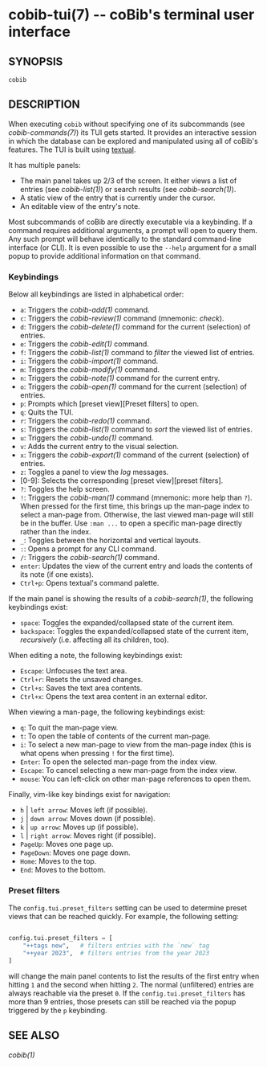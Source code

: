 cobib-tui(7) -- coBib's terminal user interface
===============================================

## SYNOPSIS

`cobib`

## DESCRIPTION

When executing `cobib` without specifying one of its subcommands (see *cobib-commands(7)*) its TUI gets started.
It provides an interactive session in which the database can be explored and manipulated using all of coBib's features.
The TUI is built using [textual](https://textual.textualize.io/).

It has multiple panels:

  * The main panel takes up 2/3 of the screen.
    It either views a list of entries (see *cobib-list(1)*) or search results (see *cobib-search(1)*).
  * A static view of the entry that is currently under the cursor.
  * An editable view of the entry's note.

Most subcommands of coBib are directly executable via a keybinding.
If a command requires additional arguments, a prompt will open to query them.
Any such prompt will behave identically to the standard command-line interface (or CLI).
It is even possible to use the `--help` argument for a small popup to provide additional information on that command.

### Keybindings

Below all keybindings are listed in alphabetical order:

  * `a`:
    Triggers the *cobib-add(1)* command.
  * `c`:
    Triggers the *cobib-review(1)* command (mnemonic: _check_).
  * `d`:
    Triggers the *cobib-delete(1)* command for the current (selection) of entries.
  * `e`:
    Triggers the *cobib-edit(1)* command.
  * `f`:
    Triggers the *cobib-list(1)* command to _filter_ the viewed list of entries.
  * `i`:
    Triggers the *cobib-import(1)* command.
  * `m`:
    Triggers the *cobib-modify(1)* command.
  * `n`:
    Triggers the *cobib-note(1)* command for the current entry.
  * `o`:
    Triggers the *cobib-open(1)* command for the current (selection) of entries.
  * `p`:
    Prompts which [preset view][Preset filters] to open.
  * `q`:
    Quits the TUI.
  * `r`:
    Triggers the *cobib-redo(1)* command.
  * `s`:
    Triggers the *cobib-list(1)* command to _sort_ the viewed list of entries.
  * `u`:
    Triggers the *cobib-undo(1)* command.
  * `v`:
    Adds the current entry to the visual selection.
  * `x`:
    Triggers the *cobib-export(1)* command of the current (selection) of entries.
  * `z`:
    Toggles a panel to view the _log_ messages.
  * [0-9]:
    Selects the corresponding [preset view][preset filters].
  * `?`:
    Toggles the help screen.
  * `!`:
    Triggers the *cobib-man(1)* command (mnemonic: more help than `?`).
    When pressed for the first time, this brings up the man-page index to select a man-page from.
    Otherwise, the last viewed man-page will still be in the buffer.
    Use `:man ...` to open a specific man-page directly rather than the index.
  * `_`:
    Toggles between the horizontal and vertical layouts.
  * `:`:
    Opens a prompt for any CLI command.
  * `/`:
    Triggers the *cobib-search(1)* command.
  * `enter`:
    Updates the view of the current entry and loads the contents of its note (if one exists).
  * `Ctrl+p`:
    Opens textual's command palette.


If the main panel is showing the results of a *cobib-search(1)*, the following keybindings exist:

  * `space`:
    Toggles the expanded/collapsed state of the current item.
  * `backspace`:
    Toggles the expanded/collapsed state of the current item, _recursively_ (i.e. affecting all its children, too).


When editing a note, the following keybindings exist:

  * `Escape`:
    Unfocuses the text area.
  * `Ctrl+r`:
    Resets the unsaved changes.
  * `Ctrl+s`:
    Saves the text area contents.
  * `Ctrl+x`:
    Opens the text area content in an external editor.


When viewing a man-page, the following keybindings exist:

  * `q`:
    To quit the man-page view.
  * `t`:
    To open the table of contents of the current man-page.
  * `i`:
    To select a new man-page to view from the man-page index (this is what opens when pressing `!` for the first time).
  * `Enter`:
    To open the selected man-page from the index view.
  * `Escape`:
    To cancel selecting a new man-page from the index view.
  * `mouse`:
    You can left-click on other man-page references to open them.


Finally, vim-like key bindings exist for navigation:

  * `h` | `left arrow`:
    Moves left (if possible).
  * `j` | `down arrow`:
    Moves down (if possible).
  * `k` | `up arrow`:
    Moves up (if possible).
  * `l` | `right arrow`:
    Moves right (if possible).
  * `PageUp`:
    Moves one page up.
  * `PageDown`:
    Moves one page down.
  * `Home`:
    Moves to the top.
  * `End`:
    Moves to the bottom.

### Preset filters

The `config.tui.preset_filters` setting can be used to determine preset views that can be reached quickly.
For example, the following setting:
```python

config.tui.preset_filters = [
    "++tags new",   # filters entries with the `new` tag
    "++year 2023",  # filters entries from the year 2023
]
```
will change the main panel contents to list the results of the first entry when hitting `1` and the second when hitting `2`.
The normal (unfiltered) entries are always reachable via the preset `0`.
If the `config.tui.preset_filters` has more than 9 entries, those presets can still be reached via the popup triggered by the `p` keybinding.

## SEE ALSO

*cobib(1)*

[//]: # ( vim: set ft=markdown tw=0: )
